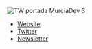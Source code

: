 ![TW portada MurciaDev 3](https://user-images.githubusercontent.com/1859128/168253141-e73ce157-a003-4c56-9571-d12511a0d45a.png)

- [Website](https://murcia.dev)
- [Twitter](https://twitter.com/MurciaDev)
- [Newsletter](https://www.getrevue.co/profile/murciadev)
